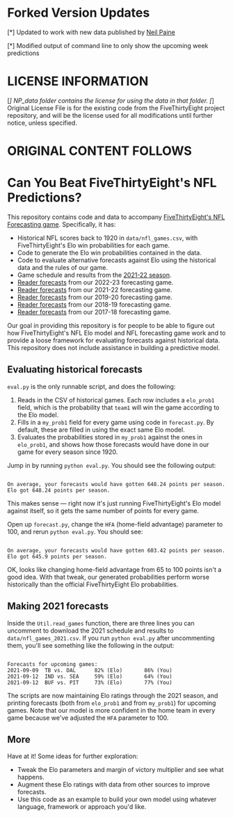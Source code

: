 # Forked Version Updates
[*] Updated to work with new data published by [Neil Paine](https://github.com/Neil-Paine-1/NFL-elo-ratings)

[*] Modified output of command line to only show the upcoming week predictions

# LICENSE INFORMATION
[*] NP_data folder contains the license for using the data in that folder.
[*] Original License File is for the existing code from the FiveThirtyEight project repository, and will be the license used for all modifications until further notice, unless specified. 


# ORIGINAL CONTENT FOLLOWS 

# Can You Beat FiveThirtyEight's NFL Predictions?

This repository contains code and data to accompany [FiveThirtyEight's NFL Forecasting game](https://projects.fivethirtyeight.com/2021-nfl-forecasting-game/). Specifically, it has:

* Historical NFL scores back to 1920 in `data/nfl_games.csv`, with FiveThirtyEight's Elo win probabilities for each game.
* Code to generate the Elo win probabilities contained in the data.
* Code to evaluate alternative forecasts against Elo using the historical data and the rules of our game.
* Game schedule and results from the [2021-22 season](https://projects.fivethirtyeight.com/nfl-api/2021/nfl_games_2021.csv).
* [Reader forecasts](https://projects.fivethirtyeight.com/nfl-api/2022/raw_user_forecasts.csv) from our 2022-23 forecasting game.
* [Reader forecasts](https://projects.fivethirtyeight.com/nfl-api/2021/raw_user_forecasts.csv) from our 2021-22 forecasting game.
* [Reader forecasts](https://projects.fivethirtyeight.com/nfl-api/2019/raw_user_forecasts.csv) from our 2019-20 forecasting game.
* [Reader forecasts](https://projects.fivethirtyeight.com/nfl-api/2018/raw_user_forecasts.csv) from our 2018-19 forecasting game.
* [Reader forecasts](https://projects.fivethirtyeight.com/nfl-api/2017/raw_user_forecasts.csv) from our 2017-18 forecasting game.

Our goal in providing this repository is for people to be able to figure out how FiveThirtyEight's NFL Elo model and NFL forecasting game work and to provide a loose framework for evaluating forecasts against historical data. This repository does not include assistance in building a predictive model.

## Evaluating historical forecasts

`eval.py` is the only runnable script, and does the following:

1. Reads in the CSV of historical games. Each row includes a `elo_prob1` field, which is the probability that `team1` will win the game according to the Elo model.
2. Fills in a `my_prob1` field for every game using code in `forecast.py`. By default, these are filled in using the exact same Elo model.
3. Evaluates the probabilities stored in `my_prob1` against the ones in `elo_prob1`, and shows how those forecasts would have done in our game for every season since 1920.

Jump in by running `python eval.py`. You should see the following output:

```

On average, your forecasts would have gotten 648.24 points per season. Elo got 648.24 points per season.

```

This makes sense — right now it's just running FiveThirtyEight's Elo model against itself, so it gets the same number of points for every game.

Open up `forecast.py`, change the `HFA` (home-field advantage) parameter to 100, and rerun `python eval.py`. You should see:

```

On average, your forecasts would have gotten 603.42 points per season. Elo got 645.9 points per season.

```

OK, looks like changing home-field advantage from 65 to 100 points isn't a good idea. With that tweak, our generated probabilities perform worse historically than the official FiveThirtyEight Elo probabilities.

## Making 2021 forecasts

Inside the `Util.read_games` function, there are three lines you can uncomment to download the 2021 schedule and results to `data/nfl_games_2021.csv`. If you run `python eval.py` after uncommenting them, you'll see something like the following in the output:

```

Forecasts for upcoming games:
2021-09-09	TB vs. DAL		82% (Elo)		86% (You)
2021-09-12	IND vs. SEA		59% (Elo)		64% (You)
2021-09-12	BUF vs. PIT		73% (Elo)		77% (You)

```

The scripts are now maintaining Elo ratings through the 2021 season, and printing forecasts (both from `elo_prob1` and from `my_prob1`) for upcoming games. Note that our model is more confident in the home team in every game because we've adjusted the `HFA` parameter to 100.

## More

Have at it! Some ideas for further exploration:

* Tweak the Elo parameters and margin of victory multiplier and see what happens.
* Augment these Elo ratings with data from other sources to improve forecasts.
* Use this code as an example to build your own model using whatever language, framework or approach you'd like.
